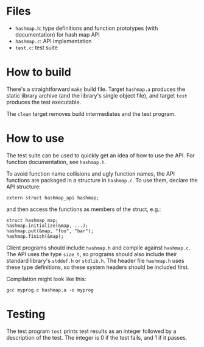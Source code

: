 Files
=====

- `hashmap.h`: type definitions and function prototypes (with documentation) for hash map API
- `hashmap.c`: API implementation
- `test.c`: test suite

How to build
============

There's a straightforward `make` build file. Target `hashmap.a` produces the static library archive (and the library's single object file), and target `test` produces the test executable.

The `clean` target removes build intermediates and the test program.

How to use
==========

The test suite can be used to quickly get an idea of how to use the API. For function documentation, see `hashmap.h`.

To avoid function name collisions and ugly function names, the API functions are packaged in a structure in `hashmap.c`. To use them, declare the API structure:

	extern struct hashmap_api hashmap;

and then access the functions as members of the struct, e.g.:

	struct hashmap map;
	hashmap.initialize(&map, ...);
	hashmap.put(&map, "foo", "bar");
	hashmap.finish(&map);

Client programs should include `hashmap.h` and compile against `hashmap.c`. The API uses the type `size_t`, so programs should also include their standard library's `stddef.h` or `stdlib.h`. The header file `hashmap.h` uses these type definitions, so these system headers should be included first.

Compilation might look like this:

	gcc myprog.c hashmap.a -o myprog

Testing
=======

The test program `test` prints test results as an integer followed by a description of the test. The integer is 0 if the test fails, and 1 if it passes.
